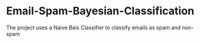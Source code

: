 # Email-Spam-Bayesian-Classification

The project uses a Naive Bais Classifier to classify emails as spam and non-spam

